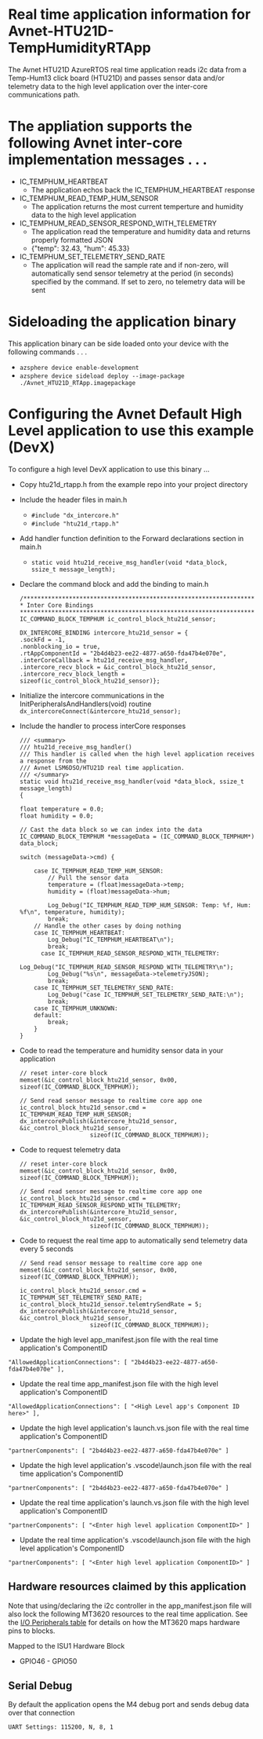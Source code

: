 # Real time application information for Avnet-HTU21D-TempHumidityRTApp

The Avnet HTU21D AzureRTOS real time application reads i2c data from a Temp-Hum13 click board (HTU21D) and passes sensor data and/or telemetry data to the high level application over the inter-core communications path.

# The appliation supports the following Avnet inter-core implementation messages . . .

* IC_TEMPHUM_HEARTBEAT
  * The application echos back the IC_TEMPHUM_HEARTBEAT response
* IC_TEMPHUM_READ_TEMP_HUM_SENSOR
  * The application returns the most current temperture and humidity data to the high level application
* IC_TEMPHUM_READ_SENSOR_RESPOND_WITH_TELEMETRY
  * The application read the temperature and humidity data and returns properly formatted JSON
  * {"temp": 32.43, "hum": 45.33} 
* IC_TEMPHUM_SET_TELEMETRY_SEND_RATE
  * The application will read the sample rate and if non-zero, will automatically send sensor telemetry at the period (in seconds) specified by the command.  If set to zero, no telemetry data will be sent

# Sideloading the application binary
This application binary can be side loaded onto your device with the following commands . . .

* `azsphere device enable-development`
* `azsphere device sideload deploy --image-package ./Avnet_HTU21D_RTApp.imagepackage`

# Configuring the Avnet Default High Level application to use this example (DevX)
To configure a high level DevX application to use this binary ...

* Copy htu21d_rtapp.h from the example repo into your project directory

* Include the header files in main.h
  * `#include "dx_intercore.h"`
  * `#include "htu21d_rtapp.h"`

* Add handler function definition to the Forward declarations section in main.h
  * `static void htu21d_receive_msg_handler(void *data_block, ssize_t message_length);`

* Declare the command block and add the binding to main.h

      /****************************************************************************************
      * Inter Core Bindings
      *****************************************************************************************/
      IC_COMMAND_BLOCK_TEMPHUM ic_control_block_htu21d_sensor;

      DX_INTERCORE_BINDING intercore_htu21d_sensor = {
      .sockFd = -1,
      .nonblocking_io = true,
      .rtAppComponentId = "2b4d4b23-ee22-4877-a650-fda47b4e070e",
      .interCoreCallback = htu21d_receive_msg_handler,
      .intercore_recv_block = &ic_control_block_htu21d_sensor,
      .intercore_recv_block_length = sizeof(ic_control_block_htu21d_sensor)};

* Initialize the intercore communications in the InitPeripheralsAndHandlers(void) routine
       ```dx_intercoreConnect(&intercore_htu21d_sensor);```

* Include the handler to process interCore responses
      
      /// <summary>
      /// htu21d_receive_msg_handler()
      /// This handler is called when the high level application receives a response from the 
      /// Avnet LSM6DSO/HTU21D real time application.
      /// </summary>
      static void htu21d_receive_msg_handler(void *data_block, ssize_t message_length)
      {

      float temperature = 0.0;
      float humidity = 0.0;

      // Cast the data block so we can index into the data
      IC_COMMAND_BLOCK_TEMPHUM *messageData = (IC_COMMAND_BLOCK_TEMPHUM*) data_block;

      switch (messageData->cmd) {
 
          case IC_TEMPHUM_READ_TEMP_HUM_SENSOR:
              // Pull the sensor data
              temperature = (float)messageData->temp;
              humidity = (float)messageData->hum;

              Log_Debug("IC_TEMPHUM_READ_TEMP_HUM_SENSOR: Temp: %f, Hum: %f\n", temperature, humidity);
              break;
          // Handle the other cases by doing nothing
          case IC_TEMPHUM_HEARTBEAT:
              Log_Debug("IC_TEMPHUM_HEARTBEAT\n");
              break;
	        case IC_TEMPHUM_READ_SENSOR_RESPOND_WITH_TELEMETRY:
              Log_Debug("IC_TEMPHUM_READ_SENSOR_RESPOND_WITH_TELEMETRY\n");
              Log_Debug("%s\n", messageData->telemetryJSON);
              break;
          case IC_TEMPHUM_SET_TELEMETRY_SEND_RATE:
              Log_Debug("case IC_TEMPHUM_SET_TELEMETRY_SEND_RATE:\n");
              break;
          case IC_TEMPHUM_UNKNOWN:
          default:
              break;
          }
      }

* Code to read the temperature and humidity sensor data in your application

      // reset inter-core block
      memset(&ic_control_block_htu21d_sensor, 0x00, sizeof(IC_COMMAND_BLOCK_TEMPHUM));

      // Send read sensor message to realtime core app one
      ic_control_block_htu21d_sensor.cmd = IC_TEMPHUM_READ_TEMP_HUM_SENSOR;
      dx_intercorePublish(&intercore_htu21d_sensor, &ic_control_block_htu21d_sensor,
                          sizeof(IC_COMMAND_BLOCK_TEMPHUM));

* Code to request telemetry data 

      // reset inter-core block
      memset(&ic_control_block_htu21d_sensor, 0x00, sizeof(IC_COMMAND_BLOCK_TEMPHUM));

      // Send read sensor message to realtime core app one
      ic_control_block_htu21d_sensor.cmd = IC_TEMPHUM_READ_SENSOR_RESPOND_WITH_TELEMETRY;
      dx_intercorePublish(&intercore_htu21d_sensor, &ic_control_block_htu21d_sensor,
                          sizeof(IC_COMMAND_BLOCK_TEMPHUM));

* Code to request the real time app to automatically send telemetry data every 5 seconds

      // Send read sensor message to realtime core app one
      memset(&ic_control_block_htu21d_sensor, 0x00, sizeof(IC_COMMAND_BLOCK_TEMPHUM));

      ic_control_block_htu21d_sensor.cmd = IC_TEMPHUM_SET_TELEMETRY_SEND_RATE;
      ic_control_block_htu21d_sensor.telemtrySendRate = 5;
      dx_intercorePublish(&intercore_htu21d_sensor, &ic_control_block_htu21d_sensor,
                          sizeof(IC_COMMAND_BLOCK_TEMPHUM));

* Update the high level app_manifest.json file with the real time application's ComponentID

 `"AllowedApplicationConnections": [ "2b4d4b23-ee22-4877-a650-fda47b4e070e" ],`

* Update the real time app_manifest.json file with the high level application's ComponentID

`"AllowedApplicationConnections": [ "<High Level app's Component ID here>" ],`

* Update the high level application's launch.vs.json  file with the real time application's ComponentID

`"partnerComponents": [ "2b4d4b23-ee22-4877-a650-fda47b4e070e" ]`

* Update the high level application's .vscode\launch.json  file with the real time application's ComponentID

`"partnerComponents": [ "2b4d4b23-ee22-4877-a650-fda47b4e070e" ]`

* Update the real time application's launch.vs.json  file with the high level application's ComponentID

`"partnerComponents": [ "<Enter high level application ComponentID>" ]`

* Update the real time application's .vscode\launch.json  file with the high level application's ComponentID

`"partnerComponents": [ "<Enter high level application ComponentID>" ]`

## Hardware resources claimed by this application
Note that using/declaring the i2c controller in the app_manifest.json file will also lock the following MT3620 resources to the real time application.  See the [I/O Peripherals table](https://docs.microsoft.com/en-us/azure-sphere/hardware/mt3620-product-status#io-peripherals) for details on how the MT3620 maps hardware pins to blocks.

Mapped to the ISU1 Hardware Block
* GPIO46 - GPIO50

## Serial Debug
By default the application opens the M4 debug port and sends debug data over that connection

    UART Settings: 115200, N, 8, 1
